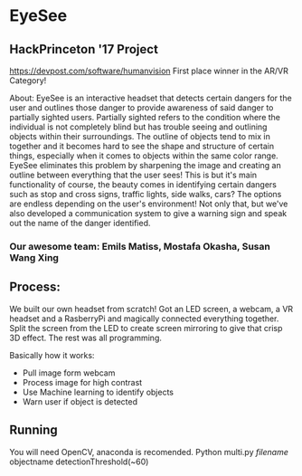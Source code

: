 # EyeSee
## HackPrinceton '17 Project
https://devpost.com/software/humanvision
First place winner in the AR/VR Category! 

About: EyeSee is an interactive headset that detects certain dangers for the user and outlines those danger to provide awareness of said danger to partially sighted users. Partially sighted refers to the condition where the individual is not completely blind but has trouble seeing and outlining objects within their surroundings. The outline of objects tend to mix in together and it becomes hard to see the shape and structure of certain things, especially when it comes to objects within the same color range. EyeSee eliminates this problem by sharpening the image and creating an outline between everything that the user sees! This is but it's main functionality of course, the beauty comes in identifying certain dangers such as stop and cross signs, traffic lights, side walks, cars? The options are endless depending on the user's environment! Not only that, but we've also developed a communication system to give a warning sign and speak out the name of the danger identified.

### Our awesome team: Emils Matiss, Mostafa Okasha, Susan Wang Xing

## Process:

We built our own headset from scratch! Got an LED screen, a webcam, a VR headset and a RasberryPi and magically connected everything together. Split the screen from the LED to create screen mirroring to give that crisp 3D effect. The rest was all programming.

Basically how it works:
* Pull image form webcam
* Process image for high contrast
* Use Machine learning to identify objects
* Warn user if object is detected

## Running
You will need OpenCV, anaconda is recomended.
Python multi.py <i>filename</i> objectname detectionThreshold(~60)
